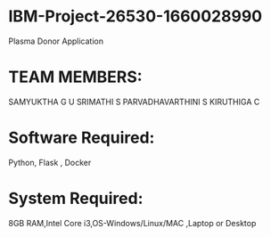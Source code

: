 # IBM-Project-26530-1660028990
Plasma Donor Application

# TEAM MEMBERS:
SAMYUKTHA G U
SRIMATHI S
PARVADHAVARTHINI S
KIRUTHIGA C

# Software Required:
Python, Flask , Docker

# System Required:
8GB RAM,Intel Core i3,OS-Windows/Linux/MAC ,Laptop or Desktop
